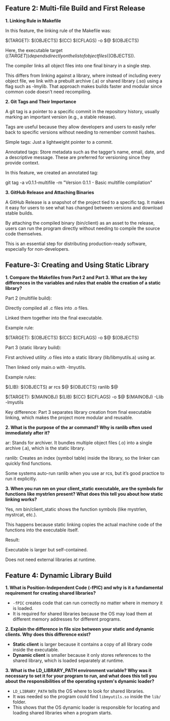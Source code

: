 ## **Feature 2: Multi-file Build and First Release**

**1. Linking Rule in Makefile**

In this feature, the linking rule of the Makefile was:

$(TARGET): $(OBJECTS)
    $(CC) $(CFLAGS) -o $@ $(OBJECTS)


Here, the executable target ($(TARGET)) depends directly on the list of object files ($(OBJECTS)).

The compiler links all object files into one final binary in a single step.

This differs from linking against a library, where instead of including every object file, we link with a prebuilt archive (.a) or shared library (.so) using a flag such as -lmylib. That approach makes builds faster and modular since common code doesn’t need recompiling.

**2. Git Tags and Their Importance**

A git tag is a pointer to a specific commit in the repository history, usually marking an important version (e.g., a stable release).

Tags are useful because they allow developers and users to easily refer back to specific versions without needing to remember commit hashes.

Simple tags: Just a lightweight pointer to a commit.

Annotated tags: Store metadata such as the tagger’s name, email, date, and a descriptive message. These are preferred for versioning since they provide context.

In this feature, we created an annotated tag:

git tag -a v0.1.1-multifile -m "Version 0.1.1 - Basic multifile compilation"

**3. GitHub Release and Attaching Binaries**

A GitHub Release is a snapshot of the project tied to a specific tag. It makes it easy for users to see what has changed between versions and download stable builds.

By attaching the compiled binary (bin/client) as an asset to the release, users can run the program directly without needing to compile the source code themselves.

This is an essential step for distributing production-ready software, especially for non-developers.

## **Feature-3: Creating and Using Static Library**

**1. Compare the Makefiles from Part 2 and Part 3. What are the key differences in the variables and rules that enable the creation of a static library?**

Part 2 (multifile build):

Directly compiled all .c files into .o files.

Linked them together into the final executable.

Example rule:

$(TARGET): $(OBJECTS)
	$(CC) $(CFLAGS) -o $@ $(OBJECTS)


Part 3 (static library build):

First archived utility .o files into a static library (lib/libmyutils.a) using ar.

Then linked only main.o with -lmyutils.

Example rules:

$(LIB): $(OBJECTS)
	ar rcs $@ $(OBJECTS)
	ranlib $@

$(TARGET): $(MAINOBJ) $(LIB)
	$(CC) $(CFLAGS) -o $@ $(MAINOBJ) -Llib -lmyutils


Key difference: Part 3 separates library creation from final executable linking, which makes the project more modular and reusable.

**2. What is the purpose of the ar command? Why is ranlib often used immediately after it?**

ar: Stands for archiver. It bundles multiple object files (.o) into a single archive (.a), which is the static library.

ranlib: Creates an index (symbol table) inside the library, so the linker can quickly find functions.

Some systems auto-run ranlib when you use ar rcs, but it’s good practice to run it explicitly.

**3. When you run nm on your client_static executable, are the symbols for functions like mystrlen present? What does this tell you about how static linking works?**

Yes, nm bin/client_static shows the function symbols (like mystrlen, mystrcat, etc.).

This happens because static linking copies the actual machine code of the functions into the executable itself.

Result:

Executable is larger but self-contained.

Does not need external libraries at runtime.

## **Feature 4: Dynamic Library Build**
**1. What is Position-Independent Code (-fPIC) and why is it a fundamental requirement for creating shared libraries?**

- `-fPIC` creates code that can run correctly no matter where in memory it is loaded.  
- It is required for shared libraries because the OS may load them at different memory addresses for different programs.  

**2. Explain the difference in file size between your static and dynamic clients. Why does this difference exist?**

- **Static client** is larger because it contains a copy of all library code inside the executable.  
- **Dynamic client** is smaller because it only stores references to the shared library, which is loaded separately at runtime.  

**3. What is the LD_LIBRARY_PATH environment variable? Why was it necessary to set it for your program to run, and what does this tell you about the responsibilities of the operating system's dynamic loader?**

- `LD_LIBRARY_PATH` tells the OS where to look for shared libraries.  
- It was needed so the program could find `libmyutils.so` inside the `lib/` folder.  
- This shows that the OS dynamic loader is responsible for locating and loading shared libraries when a program starts.  

